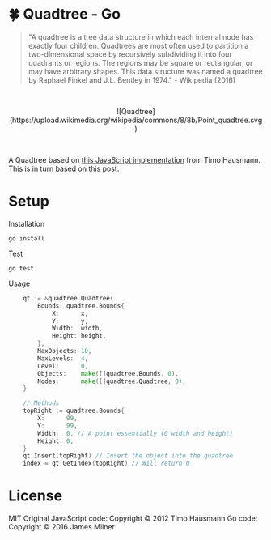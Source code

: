 # :four_leaf_clover: Quadtree - Go

> "A quadtree is a tree data structure in which each internal node has exactly four children. Quadtrees are most often used to partition a two-dimensional space by recursively subdividing it into four quadrants or regions. The regions may be square or rectangular, or may have arbitrary shapes. This data structure was named a quadtree by Raphael Finkel and J.L. Bentley in 1974." - Wikipedia (2016)

<br>

<p align="center">
![Quadtree](https://upload.wikimedia.org/wikipedia/commons/8/8b/Point_quadtree.svg)
</p>

<br>

A Quadtree based on [this JavaScript implementation](https://github.com/timohausmann/quadtree-js) from Timo Hausmann. This is in turn based on [this post](http://gamedev.tutsplus.com/tutorials/implementation/quick-tip-use-quadtrees-to-detect-likely-collisions-in-2d-space/).

# Setup

Installation

    go install

Test

    go test

Usage
```go
    qt := &quadtree.Quadtree{
		Bounds: quadtree.Bounds{
			X:      x,
			Y:      y,
			Width:  width,
			Height: height,
		},
		MaxObjects: 10,
		MaxLevels:  4,
		Level:      0,
		Objects:    make([]quadtree.Bounds, 0),
		Nodes:      make([]quadtree.Quadtree, 0),
	}

    // Methods
    topRight := quadtree.Bounds{
		X:      99,
		Y:      99,
		Width:  0, // A point essentially (0 width and height)
		Height: 0,
	}
	qt.Insert(topRight) // Insert the object into the quadtree
	index = qt.GetIndex(topRight) // Will return 0
```

# License
MIT
Original JavaScript code: Copyright © 2012 Timo Hausmann
Go code: Copyright © 2016 James Milner
